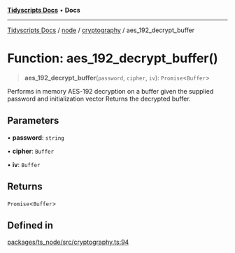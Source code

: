[**Tidyscripts Docs**](../../../../../README.md) • **Docs**

***

[Tidyscripts Docs](../../../../../globals.md) / [node](../../../README.md) / [cryptography](../README.md) / aes\_192\_decrypt\_buffer

# Function: aes\_192\_decrypt\_buffer()

> **aes\_192\_decrypt\_buffer**(`password`, `cipher`, `iv`): `Promise`\<`Buffer`\>

Performs in memory AES-192 decryption on a buffer given the supplied password and initialization vector 
Returns the decrypted buffer.

## Parameters

• **password**: `string`

• **cipher**: `Buffer`

• **iv**: `Buffer`

## Returns

`Promise`\<`Buffer`\>

## Defined in

[packages/ts\_node/src/cryptography.ts:94](https://github.com/sheunaluko/tidyscripts/blob/master/packages/ts_node/src/cryptography.ts#L94)
